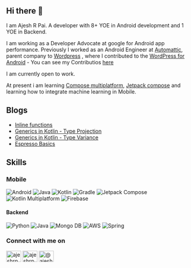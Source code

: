 ## Hi there 👋

I am Ajesh R Pai. A developer with 8+ YOE in Android development and 1 YOE in Backend. 

I am working as a Developer Advocate at google for Android app performance. Previously I worked as an Android Engineer at [Automattic](https://github.com/Automattic), parent company to [Wordpress](https://wordpress.com/) , where I contributed to the [WordPress for Android](https://github.com/wordpress-mobile/WordPress-Android) - You can see my Contributios [here](https://github.com/wordpress-mobile/WordPress-Android/pulls?q=is:pr+author:AjeshRPai+is:closed+sort:comments-desc) 

I am currently open to work. 

At present i am learning [Compose multiplatform](https://www.jetbrains.com/lp/compose-multiplatform/), [Jetpack compose](https://developer.android.com/develop/ui/compose) and learning how to integrate machine learning in Mobile. 

## Blogs 
- [Inline functions](https://medium.com/@AjeshRPai/kotlin-inline-functions-03c837718827)
- [Generics in Kotlin - Type Projection](https://medium.com/@AjeshRPai/understanding-kotlin-type-projection-in-depth-guide-to-use-site-variance-421ccdac421d)
- [Generics in Kotlin - Type Variance](https://medium.com/@AjeshRPai/generics-in-kotlin-type-variance-6044563b491b)
- [Espresso Basics](https://medium.com/mindorks/android-testing-part-1-espresso-basics-7219b86c862b)

## Skills

### Mobile 

![Android](https://img.shields.io/badge/Android-3DDC84?logo=android&logoColor=white&style=for-the-badge)
![Java](https://img.shields.io/badge/Java-F8981D?logo=java&logoColor=white&style=for-the-badge)
![Kotlin](https://img.shields.io/badge/Kotlin-7F52FF?logo=kotlin&logoColor=white&style=for-the-badge)
![Gradle](https://img.shields.io/badge/gradle-02303A?style=for-the-badge&logo=gradle&logoColor=white)
![Jetpack Compose](https://img.shields.io/badge/jetpack_compose-39457E.svg?style=for-the-badge&logo=jetpack-compose&logoColor=white)
![Kotlin Multiplatform](https://img.shields.io/badge/KMM-35495E?&style=for-the-badge&logo=kotlin&logoColor=white)
![Firebase](https://img.shields.io/badge/firebase-%23039BE5.svg?style=for-the-badge&logo=firebase)

#### Backend 
![Python](https://img.shields.io/badge/Python-3776AB?style=for-the-badge&logo=python&logoColor=white)
![Java](https://img.shields.io/badge/Java-ED8B00?style=for-the-badge&logo=openjdk&logoColor=white)
![Mongo DB](https://img.shields.io/badge/MongoDB-4EA94B?style=for-the-badge&logo=mongodb&logoColor=white)
![AWS](https://img.shields.io/badge/Amazon_AWS-232F3E?style=for-the-badge&logo=amazon-aws&logoColor=white)
![Spring](https://img.shields.io/badge/Spring-6DB33F?style=for-the-badge&logo=spring&logoColor=white)


<h3 align="left">Connect with me on</h3>
<p align="left">
  <a href="https://twitter.com/AjeshRPai" target="blank"><img align="center" src="https://raw.githubusercontent.com/rahuldkjain/github-profile-readme-generator/master/src/images/icons/Social/twitter.svg" alt="ajeshrpai" height="30" width="40" /></a>
  <a href="https://www.linkedin.com/in/ajeshrpai/" target="blank"><img align="center" src="https://raw.githubusercontent.com/rahuldkjain/github-profile-readme-generator/master/src/images/icons/Social/linked-in-alt.svg" alt="ajeshrpai" height="30" width="40" /></a>
  <a href="https://medium.com/@AjeshRPai" target="blank"><img align="center" src="https://raw.githubusercontent.com/rahuldkjain/github-profile-readme-generator/master/src/images/icons/Social/medium.svg" alt="@ajeshrpai" height="30" width="40" /></a>
</p>










